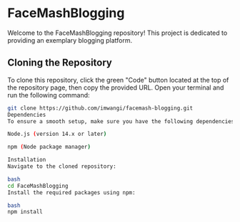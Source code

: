 # FaceMashBlogging

Welcome to the FaceMashBlogging repository! This project is dedicated to providing an exemplary blogging platform. 

## Cloning the Repository

To clone this repository, click the green "Code" button located at the top of the repository page, then copy the provided URL. Open your terminal and run the following command:

```bash
git clone https://github.com/imwangi/facemash-blogging.git
Dependencies
To ensure a smooth setup, make sure you have the following dependencies installed:

Node.js (version 14.x or later)

npm (Node package manager)

Installation
Navigate to the cloned repository:

bash
cd FaceMashBlogging
Install the required packages using npm:

bash
npm install
